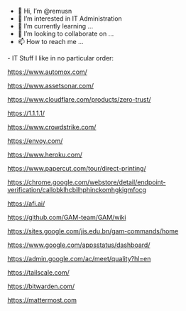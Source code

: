 - 👋 Hi, I’m @remusn
- 👀 I’m interested in IT Administration
- 🌱 I’m currently learning ...
- 💞️ I’m looking to collaborate on ...
- 📫 How to reach me ...

<!---
remusn/remusn is a ✨ special ✨ repository because its `README.md` (this file) appears on your GitHub profile.
You can click the Preview link to take a look at your changes.
--->

​- IT Stuff I like in no particular order:

 https://www.automox.com/ 
 
 https://www.assetsonar.com/
 
 https://www.cloudflare.com/products/zero-trust/
 
 https://1.1.1.1/
 
 https://www.crowdstrike.com/
 
 https://envoy.com/
 
 https://www.heroku.com/
 
 https://www.papercut.com/tour/direct-printing/
 
 https://chrome.google.com/webstore/detail/endpoint-verification/callobklhcbilhphinckomhgkigmfocg
 
 https://afi.ai/
 
 https://github.com/GAM-team/GAM/wiki
 
 https://sites.google.com/jis.edu.bn/gam-commands/home
 
 https://www.google.com/appsstatus/dashboard/
 
 https://admin.google.com/ac/meet/quality?hl=en
 
 https://tailscale.com/
 
 https://bitwarden.com/
 
 https://mattermost.com
